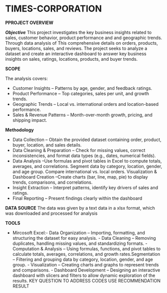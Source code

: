 # TIMES-CORPORATION
**PPROJECT OVERVIEW**

***Objective***
This project investigates the  key business insights related to sales, customer behavior, product performance and and geographic trends. Through data analysis of This comprehensive details on orders, products, buyers, locations, sales, and reviews. The project seeks to analyze a dataset and create an interactive dashboard to answer key business insights on sales, ratings, locations, products, and buyer trends.

**SCOPE**

The analysis covers:
- Customer Insights – Patterns by age, gender, and feedback ratings.
- Product Performance – Top categories, sales per unit, and growth trends.
- Geographic Trends – Local vs. international orders and location-based performance.
- Sales & Revenue Patterns – Month-over-month growth, pricing, and shipping impact.
  
**Methodology**
- Data Collection – Obtain the provided dataset containing order, product, buyer, location, and sales details.
- Data Cleaning & Preparation – Check for missing values, correct inconsistencies, and format data types (e.g., dates, numerical fields).
- Data Analysis –Use formulas and pivot tables in Excel to compute totals, averages, and correlations. Segment data by category, location, gender, and age group. Compare international vs. local orders. Visualization & Dashboard Creation –Create charts (bar, line, map, pie) to display trends, comparisons, and correlations.
- Insight Extraction – Interpret patterns, identify key drivers of sales and ratings.
- Final Reporting – Present findings clearly within the dashboard

**DATA SOURCE**
The data was given by a text data in a xlsx format, which was downloaded and processed for analysis

**TOOLS**
- Mircosoft Excel:- Data Organization – Importing, formatting, and structuring the dataset for easy analysis.
                  - Data Cleaning – Removing duplicates, handling missing values, and standardizing formats.
                  - Computation & Analysis – Using formulas, functions, and pivot tables to calculate totals, averages, correlations, and growth rates.Segmentation – Filtering and grouping data by category, location, gender, and age group.
                  - Visualization – Creating charts and graphs to represent trends and comparisons.
                  - Dashboard Development – Designing an interactive dashboard with slicers and filters to allow dynamic exploration of the results.
KEY QUESTION TO ADDRESS
CODES USE
RECOMMENDATION
RESULT
